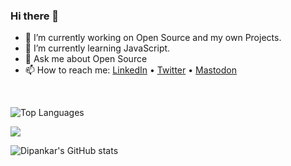 ### Hi there 👋

- 🔭 I’m currently working on Open Source and my own Projects.
- 🌱 I’m currently learning JavaScript.
- 💬 Ask me about Open Source
- 📫 How to reach me: [LinkedIn](https://www.linkedin.com/in/thedipankarroy/) • [Twitter](https://twitter.com/the_dipankarroy) • [Mastodon](https://hachyderm.io/@thedipankarroy)

<br>

![Top Languages](https://github-readme-stats.vercel.app/api/wakatime?username=the_dipankarroy\&layout=compact)

<img src="https://github-readme-stats.vercel.app/api?username=thedipankarroy&count_private=true&show_icons=true&theme=light"/>

![Dipankar's GitHub stats](https://github-readme-streak-stats.herokuapp.com/?user=thedipankarroy&theme=light)
